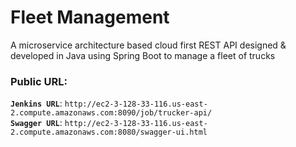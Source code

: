 # Fleet Management
A microservice architecture based cloud first REST API designed & developed in Java using Spring Boot to manage a fleet of trucks

### Public URL:
**`Jenkins URL`**: `http://ec2-3-128-33-116.us-east-2.compute.amazonaws.com:8090/job/trucker-api/`    
**`Swagger URL`**: `http://ec2-3-128-33-116.us-east-2.compute.amazonaws.com:8080/swagger-ui.html`
